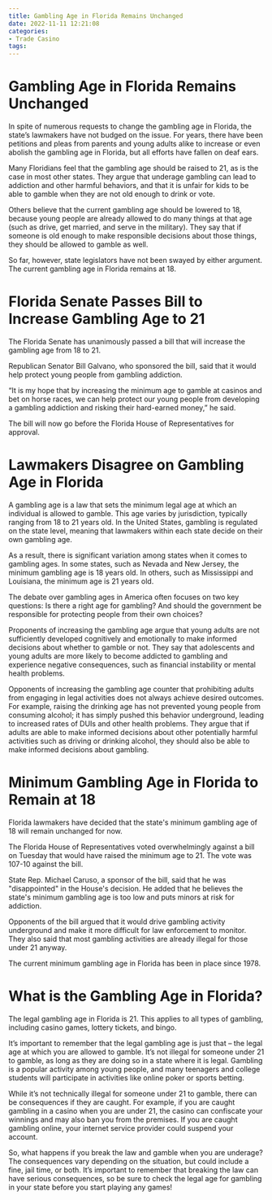 ```yaml
---
title: Gambling Age in Florida Remains Unchanged
date: 2022-11-11 12:21:08
categories:
- Trade Casino
tags:
---
```



#  Gambling Age in Florida Remains Unchanged

In spite of numerous requests to change the gambling age in Florida, the state’s lawmakers have not budged on the issue. For years, there have been petitions and pleas from parents and young adults alike to increase or even abolish the gambling age in Florida, but all efforts have fallen on deaf ears.

Many Floridians feel that the gambling age should be raised to 21, as is the case in most other states. They argue that underage gambling can lead to addiction and other harmful behaviors, and that it is unfair for kids to be able to gamble when they are not old enough to drink or vote.

Others believe that the current gambling age should be lowered to 18, because young people are already allowed to do many things at that age (such as drive, get married, and serve in the military). They say that if someone is old enough to make responsible decisions about those things, they should be allowed to gamble as well.

So far, however, state legislators have not been swayed by either argument. The current gambling age in Florida remains at 18.

#  Florida Senate Passes Bill to Increase Gambling Age to 21

The Florida Senate has unanimously passed a bill that will increase the gambling age from 18 to 21.

Republican Senator Bill Galvano, who sponsored the bill, said that it would help protect young people from gambling addiction.

“It is my hope that by increasing the minimum age to gamble at casinos and bet on horse races, we can help protect our young people from developing a gambling addiction and risking their hard-earned money,” he said.

The bill will now go before the Florida House of Representatives for approval.

#  Lawmakers Disagree on Gambling Age in Florida

A gambling age is a law that sets the minimum legal age at which an individual is allowed to gamble. This age varies by jurisdiction, typically ranging from 18 to 21 years old. In the United States, gambling is regulated on the state level, meaning that lawmakers within each state decide on their own gambling age.

As a result, there is significant variation among states when it comes to gambling ages. In some states, such as Nevada and New Jersey, the minimum gambling age is 18 years old. In others, such as Mississippi and Louisiana, the minimum age is 21 years old.

The debate over gambling ages in America often focuses on two key questions: Is there a right age for gambling? And should the government be responsible for protecting people from their own choices?

Proponents of increasing the gambling age argue that young adults are not sufficiently developed cognitively and emotionally to make informed decisions about whether to gamble or not. They say that adolescents and young adults are more likely to become addicted to gambling and experience negative consequences, such as financial instability or mental health problems.

Opponents of increasing the gambling age counter that prohibiting adults from engaging in legal activities does not always achieve desired outcomes. For example, raising the drinking age has not prevented young people from consuming alcohol; it has simply pushed this behavior underground, leading to increased rates of DUIs and other health problems. They argue that if adults are able to make informed decisions about other potentially harmful activities such as driving or drinking alcohol, they should also be able to make informed decisions about gambling.

#  Minimum Gambling Age in Florida to Remain at 18

Florida lawmakers have decided that the state's minimum gambling age of 18 will remain unchanged for now.

The Florida House of Representatives voted overwhelmingly against a bill on Tuesday that would have raised the minimum age to 21. The vote was 107-10 against the bill.

State Rep. Michael Caruso, a sponsor of the bill, said that he was "disappointed" in the House's decision. He added that he believes the state's minimum gambling age is too low and puts minors at risk for addiction.

Opponents of the bill argued that it would drive gambling activity underground and make it more difficult for law enforcement to monitor. They also said that most gambling activities are already illegal for those under 21 anyway.

The current minimum gambling age in Florida has been in place since 1978.

#  What is the Gambling Age in Florida?

The legal gambling age in Florida is 21. This applies to all types of gambling, including casino games, lottery tickets, and bingo.

It’s important to remember that the legal gambling age is just that – the legal age at which you are allowed to gamble. It’s not illegal for someone under 21 to gamble, as long as they are doing so in a state where it is legal. Gambling is a popular activity among young people, and many teenagers and college students will participate in activities like online poker or sports betting.

While it’s not technically illegal for someone under 21 to gamble, there can be consequences if they are caught. For example, if you are caught gambling in a casino when you are under 21, the casino can confiscate your winnings and may also ban you from the premises. If you are caught gambling online, your internet service provider could suspend your account.

So, what happens if you break the law and gamble when you are underage? The consequences vary depending on the situation, but could include a fine, jail time, or both. It’s important to remember that breaking the law can have serious consequences, so be sure to check the legal age for gambling in your state before you start playing any games!